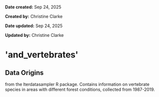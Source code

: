 **Date created:** Sep 24, 2025

**Created by:** Christine Clarke

**Date updated:** Sep 24, 2025

**Updated by:** Christine Clarke

# 'and_vertebrates'

## Data Origins
from the lterdatasampler R package. Contains information on vertebrate species in areas with different forest conditions, collected from 1987-2019. 